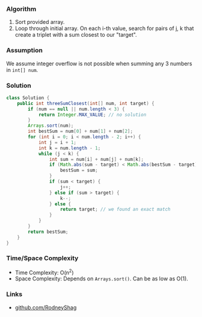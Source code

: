 ### Algorithm

1. Sort provided array.
1. Loop through initial array. On each i-th value, search for pairs of j, k that create a triplet with a sum closest to our "target".

### Assumption

We assume integer overflow is not possible when summing any 3 numbers in `int[] num`.

### Solution

```java
class Solution {
    public int threeSumClosest(int[] num, int target) {
        if (num == null || num.length < 3) {
            return Integer.MAX_VALUE; // no solution
        }
        Arrays.sort(num);
        int bestSum = num[0] + num[1] + num[2];
        for (int i = 0; i < num.length - 2; i++) {
            int j = i + 1;
            int k = num.length - 1;
            while (j < k) {
                int sum = num[i] + num[j] + num[k];
                if (Math.abs(sum - target) < Math.abs(bestSum - target)) {
                    bestSum = sum;
                }
                if (sum < target) {
                    j++;
                } else if (sum > target) {
                    k--;
                } else {
                    return target; // we found an exact match
                }
            }
        }
        return bestSum;
    }
}
```

### Time/Space Complexity

- Time Complexity: O(n<sup>2</sup>)
- Space Complexity: Depends on `Arrays.sort()`. Can be as low as O(1).

### Links

- [github.com/RodneyShag](https://github.com/RodneyShag)
